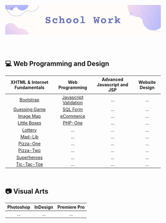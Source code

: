 ![](https://github.com/jeyla380/school_work/blob/main/images/new_schoolwork.png)

<br>
<br>

## 💻 Web Programming and Design
| XHTML & Internet Fundamentals | Web Programming | Advanced Javascript and JSP | Website Design |
| :---: | :---: | :---: | :---: |
| [Bootstrap](https://github.com/jeyla380/school_work/tree/main/web_programming/xhtml_fundamentals/bootstrap) | [Javascript Validation](https://github.com/jeyla380/school_work/tree/main/web_programming/web_programming/JavascriptValidation) | ... | ... |
| [Guessing Game](https://github.com/jeyla380/school_work/tree/main/web_programming/xhtml_fundamentals/guess) | [SQL Form](https://github.com/jeyla380/school_work/tree/main/web_programming/web_programming/MySQLForm) | ... | ... |
| [Image Map](https://github.com/jeyla380/school_work/tree/main/web_programming/xhtml_fundamentals/image_map) | [eCommerce](https://github.com/jeyla380/school_work/tree/main/web_programming/web_programming/eCommerce) | ... | ... |
| [Little Boxes](https://github.com/jeyla380/school_work/tree/main/web_programming/xhtml_fundamentals/little_boxes) | [PHP-One](https://github.com/jeyla380/school_work/tree/main/web_programming/web_programming/php_one) | ... | ... |
| [Lottery](https://github.com/jeyla380/school_work/tree/main/web_programming/xhtml_fundamentals/lottery) | ... | ... | ... |
| [Mad-Lib](https://github.com/jeyla380/school_work/tree/main/web_programming/xhtml_fundamentals/mad_lib) | ... | ... | ... |
| [Pizza-One](https://github.com/jeyla380/school_work/tree/main/web_programming/xhtml_fundamentals/pizza_one) | ... | ... | ... |
| [Pizza-Two](https://github.com/jeyla380/school_work/tree/main/web_programming/xhtml_fundamentals/pizza_two) | ... | ... | ... |
| [Superheroes](https://github.com/jeyla380/school_work/tree/main/web_programming/xhtml_fundamentals/superheroes) | ... | ... | ... |
| [Tic-Tac-Toe](https://github.com/jeyla380/school_work/tree/main/web_programming/xhtml_fundamentals/tic_tac_toe) | ... | ... | ... |
<br>

## 📷 Visual Arts
| Photoshop | InDesign | Premiere Pro |
| :---: | :---: | :---: |
| ... | ... | ... |
